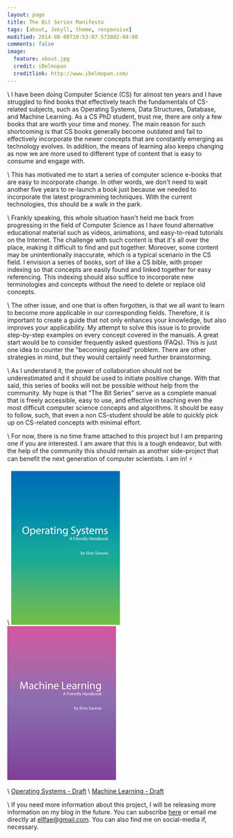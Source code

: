 ```yaml
---
layout: page
title: The Bit Series Manifesto
tags: [about, Jekyll, theme, responsive]
modified: 2014-08-08T20:53:07.573882-04:00
comments: false
image:
  feature: about.jpg
  credit: iBelmopan
  creditlink: http://www.ibelmopan.com/
---
```


\\
I have been doing Computer Science (CS) for almost ten years and I have struggled to find books that effectively teach the fundamentals of CS-related subjects, such as Operating Systems, Data Structures, Database, and Machine Learning. As a CS PhD student, trust me, there are only a few books that are worth your time and money. The main reason for such shortcoming is that CS books generally become outdated and fail to effectively incorporate the newer concepts that are constantly emerging as technology evolves. In addition, the means of learning also keeps changing as now we are more used to different type of content that is easy to consume and engage with. 

\\
This has motivated me to start a series of computer science e-books that are easy to incorporate change. In other words, we don't need to wait another five years to re-launch a book just because we needed to incorporate the latest programming techniques. With the current technologies, this should be a walk in the park.

\\
Frankly speaking, this whole situation hasn't held me back from progressing in the field of Computer Science as I have found alternative educational material such as videos, animations, and easy-to-read tutorials on the Internet. The challenge with such content is that it's all over the place, making it difficult to find and put together. Moreover, some content may be unintentionally inaccurate, which is a typical scenario in the CS field. I envision a series of books, sort of like a CS bible, with proper indexing so that concepts are easily found and linked together for easy referencing. This indexing should also suffice to incorporate new terminologies and concepts without the need to delete or replace old concepts. 

\\
The other issue, and one that is often forgotten, is that we all want to learn to become more applicable in our corresponding fields. Therefore, it is important to create a guide that not only enhances your knowledge, but also improves your applicability. My attempt to solve this issue is to provide step-by-step examples on every concept covered in the manuals. A great start would be to consider frequently asked questions (FAQs). This is just one idea to counter the "becoming applied" problem. There are other strategies in mind, but they would certainly need further brainstorming.    

\\
As I understand it, the power of collaboration should not be underestimated and it should be used to initiate positive change. With that said, this series of books will not be possible without help from the community. My hope is that "The Bit Series" serve as a complete manual that is freely accessible, easy to use, and effective in teaching even the most difficult computer science concepts and algorithms. It should be easy to follow, such, that even a non CS-student should be able to quickly pick up on CS-related concepts with minimal effort. 

\\
For now, there is no time frame attached to this project but I am preparing one if you are interested. I am aware that this is a tough endeavor, but with the help of the community this should remain as another side-project that can benefit the next generation of computer scientists. I am in! :zap: 

\\
![alt-text-1](https://github.com/omarsar/omarsar.github.io/blob/master/images/os.png?raw=true) ![alt-text-2](https://github.com/omarsar/omarsar.github.io/blob/master/images/machine-learning.png?raw=true)

\\
[Operating Systems - Draft](https://github.com/omarsar/os)
\\
[Machine Learning - Draft](https://github.com/omarsar/machine_learning_fundamentals)

\\
If you need more information about this project, I will be releasing more information on my blog in the future. You can subscribe [here](https://goo.gl/forms/YBzDDDXAlKDT6Neg1) or email me directly at ellfae@gmail.com. You can also find me on social-media if, necessary.  



